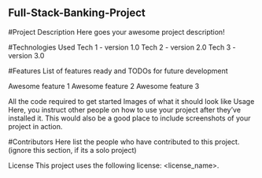 ## Full-Stack-Banking-Project

#Project Description
Here goes your awesome project description!

#Technologies Used
Tech 1 - version 1.0
Tech 2 - version 2.0
Tech 3 - version 3.0

#Features
List of features ready and TODOs for future development

Awesome feature 1
Awesome feature 2
Awesome feature 3


All the code required to get started
Images of what it should look like
Usage
Here, you instruct other people on how to use your project after they’ve installed it. This would also be a good place to include screenshots of your project in action.

#Contributors
Here list the people who have contributed to this project. (ignore this section, if its a solo project)

License
This project uses the following license: <license_name>.
